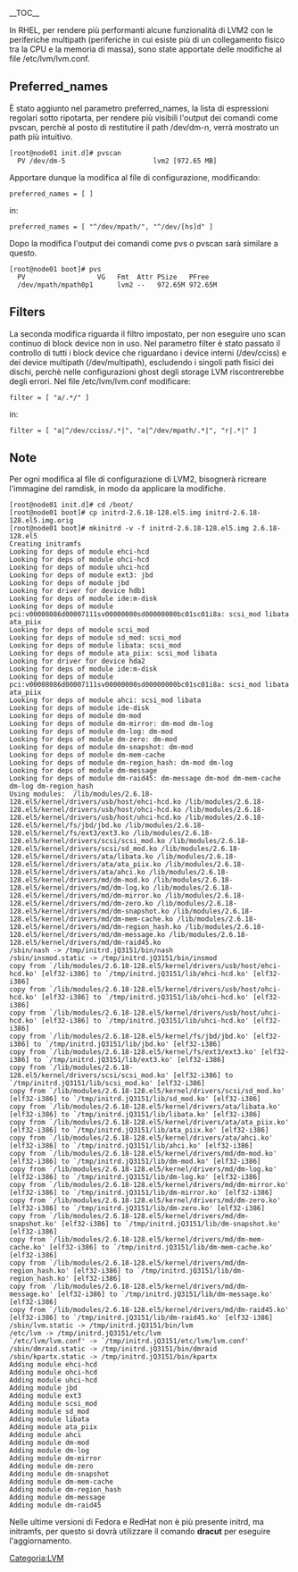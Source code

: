 \_\_TOC\_\_

In RHEL, per rendere più performanti alcune funzionalità di LVM2 con le periferiche multipath (periferiche in cui esiste più di un collegamento fisico tra la CPU e la memoria di massa), sono state apportate delle modifiche al file /etc/lvm/lvm.conf.

Preferred\_names
----------------

È stato aggiunto nel parametro preferred\_names, la lista di espressioni regolari sotto ripotarta, per rendere più visibili l'output dei comandi come pvscan, perchè al posto di restitutire il path /dev/dm-n, verrà mostrato un path più intuitivo.

    [root@node01 init.d]# pvscan                                              
      PV /dev/dm-5                      lvm2 [972.65 MB]        

Apportare dunque la modifica al file di configurazione, modificando:

`preferred_names = [ ]`

in:

`preferred_names = [ "^/dev/mpath/", "^/dev/[hs]d" ]`

Dopo la modifica l'output dei comandi come pvs o pvscan sarà similare a questo.

    [root@node01 boot]# pvs
      PV                  VG   Fmt  Attr PSize   PFree  
      /dev/mpath/mpath0p1      lvm2 --   972.65M 972.65M

Filters
-------

La seconda modifica riguarda il filtro impostato, per non eseguire uno scan continuo di block device non in uso.
Nel parametro filter è stato passato il controllo di tutti i block device che riguardano i device interni (/dev/cciss) e dei device multipath (/dev/multipath), escludendo i singoli path fisici dei dischi, perchè nelle configurazioni ghost degli storage LVM riscontrerebbe degli errori.
Nel file /etc/lvm/lvm.conf modificare:

`filter = [ "a/.*/" ]`

in:

`filter = [ "a|^/dev/cciss/.*|", "a|^/dev/mpath/.*|", "r|.*|" ]`

Note
----

Per ogni modifica al file di configurazione di LVM2, bisognerà ricreare l'immagine del ramdisk, in modo da applicare la modifiche.

    [root@node01 init.d]# cd /boot/
    [root@node01 boot]# cp initrd-2.6.18-128.el5.img initrd-2.6.18-128.el5.img.orig
    [root@node01 boot]# mkinitrd -v -f initrd-2.6.18-128.el5.img 2.6.18-128.el5
    Creating initramfs                                                         
    Looking for deps of module ehci-hcd                                        
    Looking for deps of module ohci-hcd                                        
    Looking for deps of module uhci-hcd                                        
    Looking for deps of module ext3: jbd                                       
    Looking for deps of module jbd                                             
    Looking for driver for device hdb1                                         
    Looking for deps of module ide:m-disk                                      
    Looking for deps of module pci:v00008086d00007111sv00000000sd00000000bc01sc01i8a: scsi_mod libata ata_piix 
    Looking for deps of module scsi_mod                                                                        
    Looking for deps of module sd_mod: scsi_mod                                                                
    Looking for deps of module libata: scsi_mod                                                                
    Looking for deps of module ata_piix: scsi_mod libata                                                       
    Looking for driver for device hda2                                                                         
    Looking for deps of module ide:m-disk                                                                      
    Looking for deps of module pci:v00008086d00007111sv00000000sd00000000bc01sc01i8a: scsi_mod libata ata_piix 
    Looking for deps of module ahci: scsi_mod libata                                                           
    Looking for deps of module ide-disk                                                                        
    Looking for deps of module dm-mod                                                                          
    Looking for deps of module dm-mirror: dm-mod dm-log                                                        
    Looking for deps of module dm-log: dm-mod                                                                  
    Looking for deps of module dm-zero: dm-mod                                                                 
    Looking for deps of module dm-snapshot: dm-mod                                                             
    Looking for deps of module dm-mem-cache                                                                    
    Looking for deps of module dm-region_hash: dm-mod dm-log                                                   
    Looking for deps of module dm-message                                                                      
    Looking for deps of module dm-raid45: dm-message dm-mod dm-mem-cache dm-log dm-region_hash                 
    Using modules:  /lib/modules/2.6.18-128.el5/kernel/drivers/usb/host/ehci-hcd.ko /lib/modules/2.6.18-128.el5/kernel/drivers/usb/host/ohci-hcd.ko /lib/modules/2.6.18-128.el5/kernel/drivers/usb/host/uhci-hcd.ko /lib/modules/2.6.18-128.el5/kernel/fs/jbd/jbd.ko /lib/modules/2.6.18-128.el5/kernel/fs/ext3/ext3.ko /lib/modules/2.6.18-128.el5/kernel/drivers/scsi/scsi_mod.ko /lib/modules/2.6.18-128.el5/kernel/drivers/scsi/sd_mod.ko /lib/modules/2.6.18-128.el5/kernel/drivers/ata/libata.ko /lib/modules/2.6.18-128.el5/kernel/drivers/ata/ata_piix.ko /lib/modules/2.6.18-128.el5/kernel/drivers/ata/ahci.ko /lib/modules/2.6.18-128.el5/kernel/drivers/md/dm-mod.ko /lib/modules/2.6.18-128.el5/kernel/drivers/md/dm-log.ko /lib/modules/2.6.18-128.el5/kernel/drivers/md/dm-mirror.ko /lib/modules/2.6.18-128.el5/kernel/drivers/md/dm-zero.ko /lib/modules/2.6.18-128.el5/kernel/drivers/md/dm-snapshot.ko /lib/modules/2.6.18-128.el5/kernel/drivers/md/dm-mem-cache.ko /lib/modules/2.6.18-128.el5/kernel/drivers/md/dm-region_hash.ko /lib/modules/2.6.18-128.el5/kernel/drivers/md/dm-message.ko /lib/modules/2.6.18-128.el5/kernel/drivers/md/dm-raid45.ko                                                                                                                              
    /sbin/nash -> /tmp/initrd.jQ3151/bin/nash                                                                                                                    
    /sbin/insmod.static -> /tmp/initrd.jQ3151/bin/insmod                                                                                                         
    copy from `/lib/modules/2.6.18-128.el5/kernel/drivers/usb/host/ehci-hcd.ko' [elf32-i386] to `/tmp/initrd.jQ3151/lib/ehci-hcd.ko' [elf32-i386]                
    copy from `/lib/modules/2.6.18-128.el5/kernel/drivers/usb/host/ohci-hcd.ko' [elf32-i386] to `/tmp/initrd.jQ3151/lib/ohci-hcd.ko' [elf32-i386]                
    copy from `/lib/modules/2.6.18-128.el5/kernel/drivers/usb/host/uhci-hcd.ko' [elf32-i386] to `/tmp/initrd.jQ3151/lib/uhci-hcd.ko' [elf32-i386]                
    copy from `/lib/modules/2.6.18-128.el5/kernel/fs/jbd/jbd.ko' [elf32-i386] to `/tmp/initrd.jQ3151/lib/jbd.ko' [elf32-i386]                                    
    copy from `/lib/modules/2.6.18-128.el5/kernel/fs/ext3/ext3.ko' [elf32-i386] to `/tmp/initrd.jQ3151/lib/ext3.ko' [elf32-i386]                                 
    copy from `/lib/modules/2.6.18-128.el5/kernel/drivers/scsi/scsi_mod.ko' [elf32-i386] to `/tmp/initrd.jQ3151/lib/scsi_mod.ko' [elf32-i386]                    
    copy from `/lib/modules/2.6.18-128.el5/kernel/drivers/scsi/sd_mod.ko' [elf32-i386] to `/tmp/initrd.jQ3151/lib/sd_mod.ko' [elf32-i386]                        
    copy from `/lib/modules/2.6.18-128.el5/kernel/drivers/ata/libata.ko' [elf32-i386] to `/tmp/initrd.jQ3151/lib/libata.ko' [elf32-i386]                         
    copy from `/lib/modules/2.6.18-128.el5/kernel/drivers/ata/ata_piix.ko' [elf32-i386] to `/tmp/initrd.jQ3151/lib/ata_piix.ko' [elf32-i386]                     
    copy from `/lib/modules/2.6.18-128.el5/kernel/drivers/ata/ahci.ko' [elf32-i386] to `/tmp/initrd.jQ3151/lib/ahci.ko' [elf32-i386]                             
    copy from `/lib/modules/2.6.18-128.el5/kernel/drivers/md/dm-mod.ko' [elf32-i386] to `/tmp/initrd.jQ3151/lib/dm-mod.ko' [elf32-i386]                          
    copy from `/lib/modules/2.6.18-128.el5/kernel/drivers/md/dm-log.ko' [elf32-i386] to `/tmp/initrd.jQ3151/lib/dm-log.ko' [elf32-i386]                          
    copy from `/lib/modules/2.6.18-128.el5/kernel/drivers/md/dm-mirror.ko' [elf32-i386] to `/tmp/initrd.jQ3151/lib/dm-mirror.ko' [elf32-i386]                    
    copy from `/lib/modules/2.6.18-128.el5/kernel/drivers/md/dm-zero.ko' [elf32-i386] to `/tmp/initrd.jQ3151/lib/dm-zero.ko' [elf32-i386]                        
    copy from `/lib/modules/2.6.18-128.el5/kernel/drivers/md/dm-snapshot.ko' [elf32-i386] to `/tmp/initrd.jQ3151/lib/dm-snapshot.ko' [elf32-i386]                
    copy from `/lib/modules/2.6.18-128.el5/kernel/drivers/md/dm-mem-cache.ko' [elf32-i386] to `/tmp/initrd.jQ3151/lib/dm-mem-cache.ko' [elf32-i386]              
    copy from `/lib/modules/2.6.18-128.el5/kernel/drivers/md/dm-region_hash.ko' [elf32-i386] to `/tmp/initrd.jQ3151/lib/dm-region_hash.ko' [elf32-i386]          
    copy from `/lib/modules/2.6.18-128.el5/kernel/drivers/md/dm-message.ko' [elf32-i386] to `/tmp/initrd.jQ3151/lib/dm-message.ko' [elf32-i386]                  
    copy from `/lib/modules/2.6.18-128.el5/kernel/drivers/md/dm-raid45.ko' [elf32-i386] to `/tmp/initrd.jQ3151/lib/dm-raid45.ko' [elf32-i386]                    
    /sbin/lvm.static -> /tmp/initrd.jQ3151/bin/lvm                                                                                                               
    /etc/lvm -> /tmp/initrd.jQ3151/etc/lvm                                                                                                                       
    `/etc/lvm/lvm.conf' -> `/tmp/initrd.jQ3151/etc/lvm/lvm.conf'                                                                                                 
    /sbin/dmraid.static -> /tmp/initrd.jQ3151/bin/dmraid                                                                                                         
    /sbin/kpartx.static -> /tmp/initrd.jQ3151/bin/kpartx                                                                                                         
    Adding module ehci-hcd                                                                                                                                       
    Adding module ohci-hcd                                                                                                                                       
    Adding module uhci-hcd                                                                                                                                       
    Adding module jbd                                                                                                                                            
    Adding module ext3                                                                                                                                           
    Adding module scsi_mod                                                                                                                                       
    Adding module sd_mod                                                                                                                                         
    Adding module libata                                                                                                                                         
    Adding module ata_piix                                                                                                                                       
    Adding module ahci                                                                                                                                           
    Adding module dm-mod                                                                                                                                         
    Adding module dm-log                                                                                                                                         
    Adding module dm-mirror                                                                                                                                      
    Adding module dm-zero                                                                                                                                        
    Adding module dm-snapshot                                                                                                                                    
    Adding module dm-mem-cache                                                                                                                                   
    Adding module dm-region_hash                                                                                                                                 
    Adding module dm-message                                                                                                                                     
    Adding module dm-raid45                         

Nelle ultime versioni di Fedora e RedHat non è più presente initrd, ma initramfs, per questo si dovrà utilizzare il comando **dracut** per eseguire l'aggiornamento.

<Categoria:LVM>
